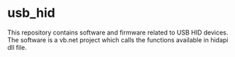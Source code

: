 # usb_hid
This repository contains software and firmware related to USB HID devices. The software is a vb.net project which calls the functions available in hidapi dll file. 
